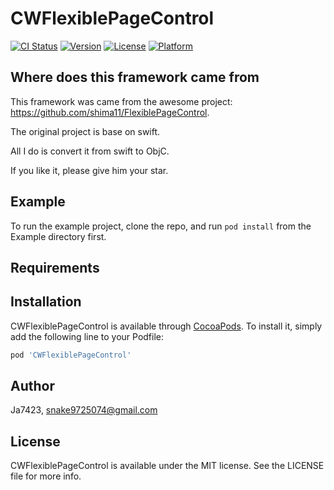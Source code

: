 # CWFlexiblePageControl

[![CI Status](https://img.shields.io/travis/Ja7423/CWFlexiblePageControl.svg?style=flat)](https://travis-ci.org/Ja7423/CWFlexiblePageControl)
[![Version](https://img.shields.io/cocoapods/v/CWFlexiblePageControl.svg?style=flat)](https://cocoapods.org/pods/CWFlexiblePageControl)
[![License](https://img.shields.io/cocoapods/l/CWFlexiblePageControl.svg?style=flat)](https://cocoapods.org/pods/CWFlexiblePageControl)
[![Platform](https://img.shields.io/cocoapods/p/CWFlexiblePageControl.svg?style=flat)](https://cocoapods.org/pods/CWFlexiblePageControl)

## Where does this framework came from

This framework was came from the awesome project: https://github.com/shima11/FlexiblePageControl.

The original project is base on swift.

All I do is convert it from swift to ObjC.

If you like it, please give him your star.

## Example

To run the example project, clone the repo, and run `pod install` from the Example directory first.

## Requirements

## Installation

CWFlexiblePageControl is available through [CocoaPods](https://cocoapods.org). To install
it, simply add the following line to your Podfile:

```ruby
pod 'CWFlexiblePageControl'
```

## Author

Ja7423, snake9725074@gmail.com

## License

CWFlexiblePageControl is available under the MIT license. See the LICENSE file for more info.
